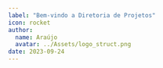 ```yaml
---
label: "Bem-vindo a Diretoria de Projetos"
icon: rocket
author:
  name: Araújo
  avatar: ../Assets/logo_struct.png
date: 2023-09-24
---
```


